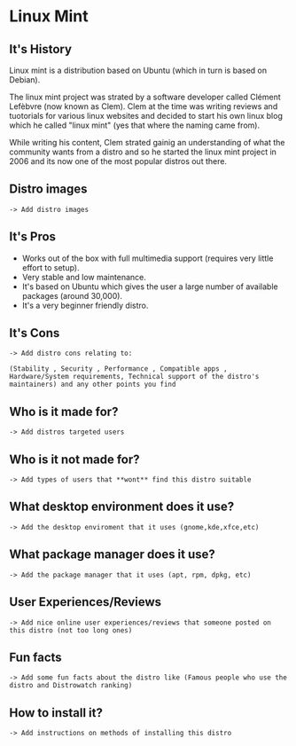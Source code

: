 # Linux Mint

## It's History
Linux mint is a distribution based on Ubuntu (which in turn is based on Debian).

The linux mint project was strated by a software developer called Clément Lefèbvre (now known as Clem). Clem at the time was writing reviews and tuotorials for various linux websites and decided to start his own linux blog which he called "linux mint" (yes that where the naming came from).

While writing his content, Clem strated gainig an understanding of what the community wants from a distro and so he started the linux mint project in 2006 and its now one of the most popular distros out there. 

## Distro images
``-> Add distro images``

## It's Pros
- Works out of the box with full multimedia support (requires very little effort to setup).
- Very stable and low maintenance.
- It's based on Ubuntu which gives the user a large number of available packages (around 30,000).
- It's a very beginner friendly distro.
## It's Cons
``-> Add distro cons relating to: ``

``(Stability , Security , Performance , Compatible apps , Hardware/System requirements, Technical support of the distro's maintainers) and any other points you find``

## Who is it made for?
``-> Add distros targeted users``
## Who is it **not** made for?
``-> Add types of users that **wont** find this distro suitable``

## What desktop environment does it use?
``-> Add the desktop enviroment that it uses (gnome,kde,xfce,etc)``

## What package manager does it use?
``-> Add the package manager that it uses (apt, rpm, dpkg, etc)``
## User Experiences/Reviews
``-> Add nice online user experiences/reviews that someone posted on this distro (not too long ones)``

## Fun facts
``-> Add some fun facts about the distro like (Famous people who use the distro and Distrowatch ranking) ``
## How to install it?
``-> Add instructions on methods of installing this distro``

